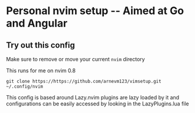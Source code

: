 # Personal nvim setup -- Aimed at Go and Angular

## Try out this config

Make sure to remove or move your current `nvim` directory

This runs for me on nvim 0.8
```
git clone https://https://github.com/arnevm123/vimsetup.git ~/.config/nvim
```
This config is based around Lazy.nvim plugins are lazy loaded by it and configurations can be easily accessed
by looking in the LazyPlugins.lua file
